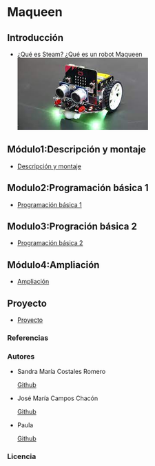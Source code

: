# Maqueen
## Introducción

- ¿Qué es Steam? ¿Qué es un robot Maqueen
![images](descarga.jfif)

## Módulo1:Descripción y montaje

- [Descripción y montaje](modulo1/descripcion_y_montaje.md)

## Modulo2:Programación básica 1

- [Programación básica 1](modulo2/programacion1.md)

## Modulo3:Progración básica 2

- [Programación básica 2](modulo3/programacion2.md)

## Módulo4:Ampliación

- [Ampliación](modulo4/ampliacion.md)

## Proyecto

- [Proyecto](modulo5/proyecto.md)

### Referencias
### Autores

- Sandra María Costales Romero 


  [Github](https://github.com/Scosrom)
  
- José María Campos Chacón 


  [Github](https://github.com/camposchaconjosemaria)
  
- Paula 


  [Github](https://github.com/Paulabm24)  
  
 
### Licencia
